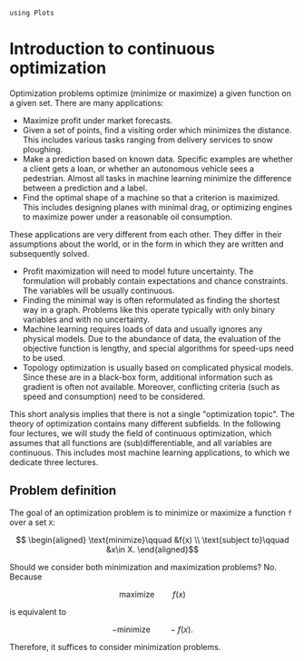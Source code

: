 ```@setup optim
using Plots
```

# Introduction to continuous optimization

Optimization problems optimize (minimize or maximize) a given function on a given set. There are many applications:
- Maximize profit under market forecasts.
- Given a set of points, find a visiting order which minimizes the distance. This includes various tasks ranging from delivery services to snow ploughing. 
- Make a prediction based on known data. Specific examples are whether a client gets a loan, or whether an autonomous vehicle sees a pedestrian. Almost all tasks in machine learning minimize the difference between a prediction and a label.
- Find the optimal shape of a machine so that a criterion is maximized. This includes designing planes with minimal drag, or optimizing engines to maximize power under a reasonable oil consumption. 

These applications are very different from each other. They differ in their assumptions about the world, or in the form in which they are written and subsequently solved.
- Profit maximization will need to model future uncertainty. The formulation will probably contain expectations and chance constraints. The variables will be usually continuous. 
- Finding the minimal way is often reformulated as finding the shortest way in a graph. Problems like this operate typically with only binary variables and with no uncertainty.  
- Machine learning requires loads of data and usually ignores any physical models. Due to the abundance of data, the evaluation of the objective function is lengthy, and special algorithms for speed-ups need to be used.
- Topology optimization is usually based on complicated physical models. Since these are in a black-box form, additional information such as gradient is often not available. Moreover, conflicting criteria (such as speed and consumption) need to be considered. 

This short analysis implies that there is not a single "optimization topic". The theory of optimization contains many different subfields. In the following four lectures, we will study the field of continuous optimization, which assumes that all functions are (sub)differentiable, and all variables are continuous. This includes most machine learning applications, to which we dedicate three lectures.

## Problem definition

The goal of an optimization problem is to minimize or maximize a function ``f`` over a set ``X``:
```math
    \begin{aligned}
    \text{minimize}\qquad &f(x) \\
    \text{subject to}\qquad &x\in X.
    \end{aligned}
```
Should we consider both minimization and maximization problems? No. Because
```math
    \text{maximize}\qquad f(x)
```
is equivalent to 
```math
    -\text{minimize}\qquad -f(x).
```
Therefore, it suffices to consider minimization problems.
